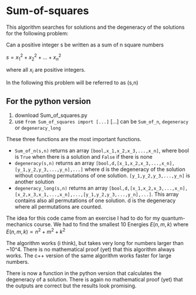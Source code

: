 # Sum-of-squares

This algorithm searches for solutions and the degeneracy of the solutions for the following problem:

Can a positive integer s be written as a sum of n square numbers

$s = x_1^2 + x_2^2 + ... + x_n^2$

where all $x_i$ are positive integers.

In the following this problem will be referred to as (s,n)

## For the python version

1. download Sum_of_squares.py
1. use ```from Sum_of_squares import [...]```
[...] can be `Sum_of_n`, `degeneracy` or `degeneracy_long`

These three functions are the most important functions.

- `Sum_of_n(s,n)` returns an array `[bool,x_1,x_2,x_3,...,x_n]`, where bool is `True` when there is a solution and `False` if there is none
- `degeneracy(s,n)` returns an array `[bool,d,[x_1,x_2,x_3,...,x_n],[y_1,y_2,y_3,...,y_n],...]` where d is the degeneracy of the solution without counting permutations of one solution. `[y_1,y_2,y_3,...,y_n]` is another solution
- `degeneracy_long(s,n)` returns an array `[bool,d,[x_1,x_2,x_3,...,x_n],[x_2,x_3,x_1,...,x_n],...,[y_1,y_2,y_3,...,y_n],...]`. This array contains also all permutations of one solution. d is the degeneracy where all permutations are counted.

The idea for this code came from an exercise I had to do for my quantum-mechanics course.
We had to find the smallest 10 Energies $E(n,m,k)$ where $E(n,m,k) \propto n^2 + m^2 + k^2$

The algorithm works (i think), but takes very long for numbers larger than ~10^4.
There is no mathematical proof (yet) that this algorithm always works.
The c++ version of the same algorithm works faster for large numbers.

There is now a function in the python version that calculates the degeneracy of a solution.
There is again no mathematical proof (yet) that the outputs are correct but the results look promising.
